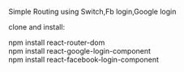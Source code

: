 Simple Routing using Switch,Fb login,Google login


clone and install:

npm install react-router-dom <br/>
npm install react-google-login-component <br/>
npm install react-facebook-login-component <br/>
